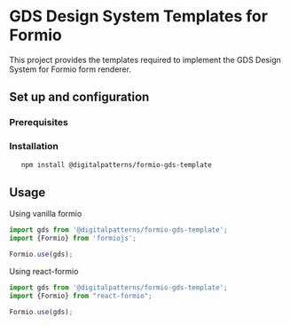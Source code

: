 # GDS Design System Templates for Formio

This project provides the templates required to implement the GDS Design System for Formio form renderer. 


## Set up and configuration

### Prerequisites


### Installation
```bash
   npm install @digitalpatterns/formio-gds-template
```


## Usage

Using vanilla formio
```javascript
import gds from '@digitalpatterns/formio-gds-template';
import {Formio} from 'formiojs';

Formio.use(gds);
```

Using react-formio

```javascript
import gds from '@digitalpatterns/formio-gds-template';
import {Formio} from "react-formio";

Formio.use(gds);
```
